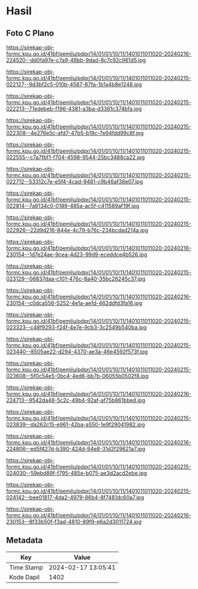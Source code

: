 # Hasil

## Foto C Plano

https://sirekap-obj-formc.kpu.go.id/41bf/pemilu/pdpr/14/01/01/10/11/1401011011020-20240216-224520--dd0fa97e-c7a9-48bb-9dad-8c7c92c961d5.jpg

https://sirekap-obj-formc.kpu.go.id/41bf/pemilu/pdpr/14/01/01/10/11/1401011011020-20240215-022127--9d3bf2c5-010b-4587-87fa-1b1a4b8e1248.jpg

https://sirekap-obj-formc.kpu.go.id/41bf/pemilu/pdpr/14/01/01/10/11/1401011011020-20240215-022213--71edebeb-f196-4381-a3ba-d3361c374bfa.jpg

https://sirekap-obj-formc.kpu.go.id/41bf/pemilu/pdpr/14/01/01/10/11/1401011011020-20240215-022308--4e276e5c-afd7-47b5-b19c-7e94fdd99c8f.jpg

https://sirekap-obj-formc.kpu.go.id/41bf/pemilu/pdpr/14/01/01/10/11/1401011011020-20240215-022555--c7a7fbf1-f704-4598-9544-25bc3488ca22.jpg

https://sirekap-obj-formc.kpu.go.id/41bf/pemilu/pdpr/14/01/01/10/11/1401011011020-20240215-022712--53312c7e-e5f4-4cad-9481-c9b46af38e07.jpg

https://sirekap-obj-formc.kpu.go.id/41bf/pemilu/pdpr/14/01/01/10/11/1401011011020-20240215-022814--7a6134c0-0189-485a-ac5f-c411589af19f.jpg

https://sirekap-obj-formc.kpu.go.id/41bf/pemilu/pdpr/14/01/01/10/11/1401011011020-20240215-022926--22d9d216-844e-4c79-b76c-234bcdad214a.jpg

https://sirekap-obj-formc.kpu.go.id/41bf/pemilu/pdpr/14/01/01/10/11/1401011011020-20240216-230154--1d7e24ae-9cea-4d23-99d9-eceddce4b526.jpg

https://sirekap-obj-formc.kpu.go.id/41bf/pemilu/pdpr/14/01/01/10/11/1401011011020-20240215-023129--06837daa-c101-476c-8a40-35bc26245c37.jpg

https://sirekap-obj-formc.kpu.go.id/41bf/pemilu/pdpr/14/01/01/10/11/1401011011020-20240216-230154--c0dca556-5252-4e1a-ae1d-462ddfd3fa16.jpg

https://sirekap-obj-formc.kpu.go.id/41bf/pemilu/pdpr/14/01/01/10/11/1401011011020-20240215-023323--c48f9293-f24f-4e7e-9cb3-3c2549b540ba.jpg

https://sirekap-obj-formc.kpu.go.id/41bf/pemilu/pdpr/14/01/01/10/11/1401011011020-20240215-023440--8505ae22-d294-4370-ae3a-46e4592f573f.jpg

https://sirekap-obj-formc.kpu.go.id/41bf/pemilu/pdpr/14/01/01/10/11/1401011011020-20240215-023608--5f0c54e5-0bc4-4ed6-bb7b-06055b0502f8.jpg

https://sirekap-obj-formc.kpu.go.id/41bf/pemilu/pdpr/14/01/01/10/11/1401011011020-20240216-224713--9542da48-5c2c-49b4-92af-af75b861bbed.jpg

https://sirekap-obj-formc.kpu.go.id/41bf/pemilu/pdpr/14/01/01/10/11/1401011011020-20240215-023839--da262c15-e961-42ba-a550-1e9f29041982.jpg

https://sirekap-obj-formc.kpu.go.id/41bf/pemilu/pdpr/14/01/01/10/11/1401011011020-20240216-224806--ed5f427d-b390-424d-94e8-31d2f29621a7.jpg

https://sirekap-obj-formc.kpu.go.id/41bf/pemilu/pdpr/14/01/01/10/11/1401011011020-20240215-024030--59ebd89f-f795-485e-b075-ae3d2acd2ebe.jpg

https://sirekap-obj-formc.kpu.go.id/41bf/pemilu/pdpr/14/01/01/10/11/1401011011020-20240215-024142--bee01817-4da2-4979-86b4-8f7481dc60a7.jpg

https://sirekap-obj-formc.kpu.go.id/41bf/pemilu/pdpr/14/01/01/10/11/1401011011020-20240216-230153--8f33b50f-f3ad-4810-89f9-e6a2d3011724.jpg


## Metadata

| Key        | Value               |
| ---------- | ------------------- |
| Time Stamp | 2024-02-17 13:05:41 |
| Kode Dapil | 1402                |



